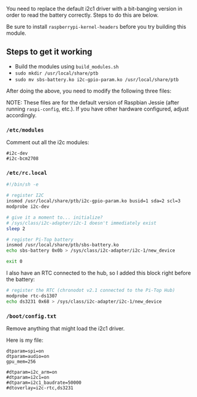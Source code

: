 You need to replace the default i2c1 driver with a bit-banging version
in order to read the battery correctly.
Steps to do this are below.

Be sure to install `raspberrypi-kernel-headers` before you try building
this module.

## Steps to get it working

 - Build the modules using `build_modules.sh`
 - `sudo mkdir /usr/local/share/ptb`
 - `sudo mv sbs-battery.ko i2c-gpio-param.ko /usr/local/share/ptb`

After doing the above, you need to modify the following three files:

NOTE:
These files are for the default version of Raspbian Jessie (after running
`raspi-config`, etc.).
If you have other hardware configured, adjust accordingly.

### `/etc/modules`

Comment out all the i2c modules:

```
#i2c-dev
#i2c-bcm2708
```

### `/etc/rc.local`

```sh
#!/bin/sh -e

# register I2C
insmod /usr/local/share/ptb/i2c-gpio-param.ko busid=1 sda=2 scl=3
modprobe i2c-dev

# give it a moment to... initialize?
# /sys/class/i2c-adapter/i2c-1 doesn't immediately exist
sleep 2

# register Pi-Top battery
insmod /usr/local/share/ptb/sbs-battery.ko
echo sbs-battery 0x0b > /sys/class/i2c-adapter/i2c-1/new_device

exit 0
```

I also have an RTC connected to the hub, so I added this block right
before the battery:

```sh
# register the RTC (chronodot v2.1 connected to the Pi-Top Hub)
modprobe rtc-ds1307
echo ds3231 0x68 > /sys/class/i2c-adapter/i2c-1/new_device
```

### `/boot/config.txt`

Remove anything that might load the i2c1 driver.

Here is my file:

```
dtparam=spi=on
dtparam=audio=on
gpu_mem=256

#dtparam=i2c_arm=on
#dtparam=i2c1=on
#dtparam=i2c1_baudrate=50000
#dtoverlay=i2c-rtc,ds3231
```
